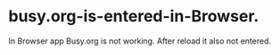 # busy.org-is-entered-in-Browser.
In Browser app Busy.org is not working. After reload it also not entered.
